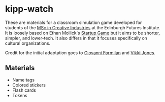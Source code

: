 # kipp-watch

These are materials for a classroom simulation game developed for students of the [MSc in Creative Industries](https://efi.ed.ac.uk/creative-industries/) at the Edinburgh Futures Institute. It is loosely based on Ethan Mollick's [Startup Game](https://simulations.wharton.upenn.edu/startup-game/) but it aims to be shorter, simpler, and lower-tech. It also differs in that it focuses specifically on cultural organizations.

Credit for the initial adaptation goes to [Giovanni Formilan](https://www.business-school.ed.ac.uk/staff/giovanni-formilan) and [Vikki Jones](https://efi.ed.ac.uk/people/vikki-jones/).

## Materials

* Name tags
* Colored stickers
* Flash cards
* Tokens

